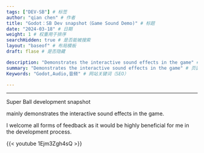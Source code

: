 ```yaml
---
tags: ["DEV-SB"] # 标签
author: "qian chen" # 作者
title: "Godot：SB Dev snapshot（Game Sound Demo)" # 标题
date: "2024-03-18" # 日期
weight: 1 # 权重用于排序
searchHidden: true # 是否能被搜索
layout: "baseof" # 布局模板
draft: flase # 是否隐藏

description: "Demonstrates the interactive sound effects in the game" # 页面描述、面向搜索引擎用户
summary: "Demonstrates the interactive sound effects in the game" # 页面描述、面向社交媒体用户
Keywords: "Godot,Audio,音频" # 网站关键词（SEO）

---
```

---
Super Ball development snapshot

mainly demonstrates the interactive sound effects in the game.

I welcome all forms of feedback as it would be highly beneficial for me in the development process.

{{< youtube 1Ejm3Zgh4sQ >}}